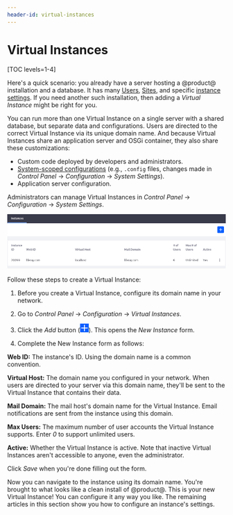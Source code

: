 ```yaml
---
header-id: virtual-instances
---
```


# Virtual Instances

[TOC levels=1-4]

Here's a quick scenario: you already have a server hosting a @product@ 
installation and a database. It has many 
[Users](/docs/7-1/user/-/knowledge_base/u/users-and-organizations), 
[Sites](/docs/7-1/user/-/knowledge_base/u/building-a-site), 
and specific 
[instance settings](/docs/7-1/user/-/knowledge_base/u/general-settings). 
If you need another such installation, then adding a *Virtual Instance* might be 
right for you. 

You can run more than one Virtual Instance on a single server with a shared 
database, but separate data and configurations. Users are directed to the 
correct Virtual Instance via its unique domain name. And because Virtual 
Instances share an application server and OSGi container, they also share these 
customizations: 

-   Custom code deployed by developers and administrators.
-   [System-scoped configurations](/docs/7-1/user/-/knowledge_base/u/system-settings) 
    (e.g., `.config` files, changes made in *Control Panel* &rarr; 
    *Configuration* &rarr; *System Settings*). 
-   Application server configuration.

Administrators can manage Virtual Instances in *Control Panel* &rarr; 
*Configuration* &rarr; *System Settings*.  

![Figure 1: Add and manage virtual instances of Liferay in the Control Panel's *Configuration* &rarr; *Virtual Instances* section.](../../../images/virtual-instances.png)

Follow these steps to create a Virtual Instance: 

1.  Before you create a Virtual Instance, configure its domain name in your 
    network. 

2.  Go to *Control Panel* &rarr; *Configuration* &rarr; *Virtual Instances*. 

3.  Click the *Add* button 
    (![Add](../../../images/icon-add.png)). 
    This opens the *New Instance* form. 

4.  Complete the New Instance form as follows:

**Web ID:** The instance's ID. Using the domain name is a common convention.

**Virtual Host:** The domain name you configured in your network. When users are
directed to your server via this domain name, they'll be sent to the Virtual
Instance that contains their data.

**Mail Domain:** The mail host's domain name for the Virtual Instance. 
Email notifications are sent from the instance using this domain. 

**Max Users:** The maximum number of user accounts the Virtual Instance 
supports. Enter *0* to support unlimited users. 

**Active:** Whether the Virtual Instance is active. Note that inactive 
Virtual Instances aren't accessible to anyone, even the administrator. 

Click *Save* when you're done filling out the form. 

Now you can navigate to the instance using its domain name. You're brought to 
what looks like a clean install of @product@. This is your new Virtual Instance! 
You can configure it any way you like. The remaining articles in this section 
show you how to configure an instance's settings. 

